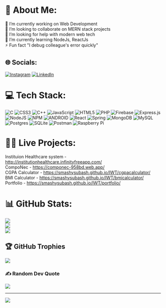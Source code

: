 # 💫 About Me:
🔭 I’m currently working on Web Development<br>👯 I’m looking to collaborate on MERN stack projects<br>🤝 I’m looking for help with modern web tech<br>🌱 I’m currently learning NodeJs, ReactJs<br>⚡ Fun fact "I debug colleague's error quickly"


## 🌐 Socials:
[![Instagram](https://img.shields.io/badge/Instagram-%23E4405F.svg?logo=Instagram&logoColor=white)](https://instagram.com/smashy.rock) [![LinkedIn](https://img.shields.io/badge/LinkedIn-%230077B5.svg?logo=linkedin&logoColor=white)](https://linkedin.com/in/subash07) 

# 💻 Tech Stack:
![C](https://img.shields.io/badge/c-%2300599C.svg?style=flat&logo=c&logoColor=white) ![CSS3](https://img.shields.io/badge/css3-%231572B6.svg?style=flat&logo=css3&logoColor=white) ![C++](https://img.shields.io/badge/c++-%2300599C.svg?style=flat&logo=c%2B%2B&logoColor=white) ![JavaScript](https://img.shields.io/badge/javascript-%23323330.svg?style=flat&logo=javascript&logoColor=%23F7DF1E) ![HTML5](https://img.shields.io/badge/html5-%23E34F26.svg?style=flat&logo=html5&logoColor=white) ![PHP](https://img.shields.io/badge/php-%23777BB4.svg?style=flat&logo=php&logoColor=white) ![Firebase](https://img.shields.io/badge/firebase-%23039BE5.svg?style=flat&logo=firebase) ![Express.js](https://img.shields.io/badge/express.js-%23404d59.svg?style=flat&logo=express&logoColor=%2361DAFB) ![NodeJS](https://img.shields.io/badge/node.js-6DA55F?style=flat&logo=node.js&logoColor=white) ![NPM](https://img.shields.io/badge/NPM-%23000000.svg?style=flat&logo=npm&logoColor=white) ![ANDROID](https://img.shields.io/badge/android-%2320232a.svg?style=flat&logo=android&logoColor=%a4c639) ![React](https://img.shields.io/badge/react-%2320232a.svg?style=flat&logo=react&logoColor=%2361DAFB) ![Spring](https://img.shields.io/badge/spring-%236DB33F.svg?style=flat&logo=spring&logoColor=white) ![MongoDB](https://img.shields.io/badge/MongoDB-%234ea94b.svg?style=flat&logo=mongodb&logoColor=white) ![MySQL](https://img.shields.io/badge/mysql-%2300f.svg?style=flat&logo=mysql&logoColor=white) ![Postgres](https://img.shields.io/badge/postgres-%23316192.svg?style=flat&logo=postgresql&logoColor=white) ![SQLite](https://img.shields.io/badge/sqlite-%2307405e.svg?style=flat&logo=sqlite&logoColor=white) ![Postman](https://img.shields.io/badge/Postman-FF6C37?style=flat&logo=postman&logoColor=white) ![Raspberry Pi](https://img.shields.io/badge/-RaspberryPi-C51A4A?style=flat&logo=Raspberry-Pi)
# 👨‍💻 Live Projects:
Instituion Healthcare system - http://institutionhealthcare.infinityfreeapp.com/ <br>
CompoNec - https://componec-958bd.web.app/ <br>
CGPA Calculator - https://smashysubash.github.io/IWT/cgpacalculator/ <br>
BMI Calculator - https://smashysubash.github.io/IWT/bmicalculator/ <br>
Portfolio - https://smashysubash.github.io/IWT/portfolio/
# 📊 GitHub Stats:
![](https://github-readme-stats.vercel.app/api?username=smashysubash&theme=dark&hide_border=true&include_all_commits=true&count_private=true)<br/>
![](https://github-readme-streak-stats.herokuapp.com/?user=smashysubash&theme=dark&hide_border=true)<br/>
![](https://github-readme-stats.vercel.app/api/top-langs/?username=smashysubash&theme=dark&hide_border=true&include_all_commits=true&count_private=true&layout=compact)

## 🏆 GitHub Trophies
![](https://github-profile-trophy.vercel.app/?username=smashysubash&theme=darkhub&no-frame=true&no-bg=false&margin-w=4)

### ✍️ Random Dev Quote
![](https://quotes-github-readme.vercel.app/api?type=horizontal&theme=dark)

---
[![](https://visitcount.itsvg.in/api?id=smashysubash&icon=0&color=12)](https://visitcount.itsvg.in)

<!-- Proudly created with GPRM ( https://gprm.itsvg.in ) -->

